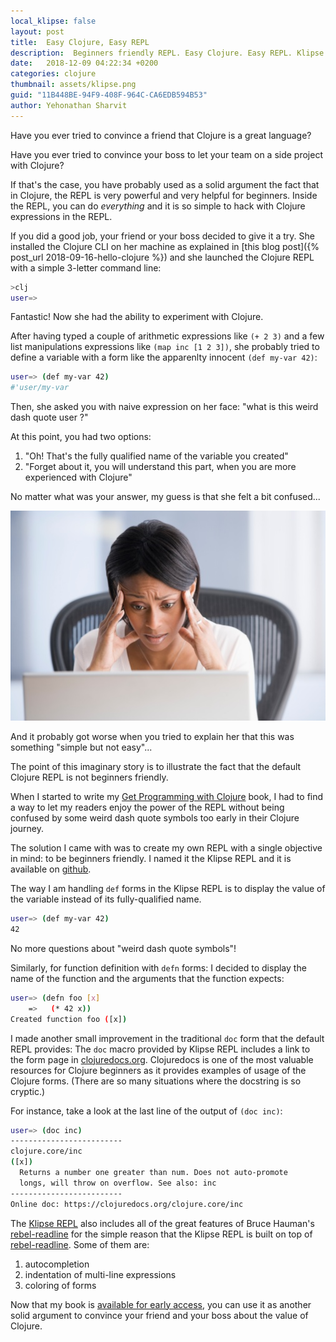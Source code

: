 ```yaml
---
local_klipse: false
layout: post
title:  Easy Clojure, Easy REPL
description:  Beginners friendly REPL. Easy Clojure. Easy REPL. Klipse REPL.
date:   2018-12-09 04:22:34 +0200
categories: clojure
thumbnail: assets/klipse.png
guid: "11B448BE-94F9-408F-964C-CA6EDB594B53"
author: Yehonathan Sharvit
---
```



Have you ever tried to convince a friend that Clojure is a great language?

Have you ever tried to convince your boss to let your team on a side project with Clojure?

If that's the case, you have probably used as a solid argument the fact that in Clojure, the REPL is very powerful and very helpful for beginners. Inside the REPL, you can do *everything* and it is so simple to hack with Clojure expressions in the REPL.


If you did a good job, your friend or your boss decided to give it a try. She installed the Clojure CLI on her machine as explained in [this blog post]({% post_url 2018-09-16-hello-clojure %}) and she launched the Clojure REPL with a simple 3-letter command line:

~~~bash
>clj
user=>
~~~

Fantastic! Now she had the ability to experiment with Clojure.

After having typed a couple of arithmetic expressions like `(+ 2 3)` and a few list manipulations expressions like `(map inc [1 2 3])`, she probably tried to define a variable with a form like the apparenlty innocent `(def my-var 42)`:

~~~bash
user=> (def my-var 42)
#'user/my-var
~~~


Then, she asked you with naive expression on her face: "what is this weird dash quote user ?"

At this point, you had two options:

1. "Oh! That's the fully qualified name of the variable you created"
2. "Forget about it, you will understand this part, when you are more experienced with Clojure"

No matter what was your answer, my guess is that she felt a bit confused...

![Disapointed](/assets/upset.png)

And it probably got worse when you tried to explain her that this was something "simple but not easy"...

The point of this imaginary story is to illustrate the fact that the default Clojure REPL is not beginners friendly.

When I started to write my [Get Programming with Clojure](https://www.manning.com/books/get-programming-with-clojure?a_aid=viebel&a_bid=399d9d64) book, I had to find a way to let my readers enjoy the power of the REPL without being confused by some weird dash quote symbols too early in their Clojure journey.

The solution I came with was to create my own REPL with a single objective in mind: to be beginners friendly. I named it the Klipse REPL and it is available on [github](https://github.com/viebel/klipse-repl).

The way I am handling `def` forms in the Klipse REPL is to display the value of the variable instead of its fully-qualified name. 

~~~bash
user=> (def my-var 42)
42
~~~

No more questions about "weird dash quote symbols"!

Similarly, for function definition with `defn` forms: I decided to display the name of the function and the arguments that the function expects:


~~~bash
user=> (defn foo [x]
    =>   (* 42 x))
Created function foo ([x])
~~~


I made another small improvement in the traditional `doc` form that the default REPL provides:  The `doc` macro provided by Klipse REPL includes a link to the form page in [clojuredocs.org](https://clojuredocs.org/). Clojuredocs is one of the most valuable resources for Clojure beginners as it provides examples of usage of the Clojure forms. (There are so many situations where the docstring is so cryptic.)

For instance, take a look at the last line of the output of `(doc inc)`:

~~~bash
user=> (doc inc)
-------------------------
clojure.core/inc
([x])
  Returns a number one greater than num. Does not auto-promote
  longs, will throw on overflow. See also: inc
-------------------------
Online doc: https://clojuredocs.org/clojure.core/inc
~~~

The [Klipse REPL](https://github.com/viebel/klipse-repl) also includes all of the great features of Bruce Hauman's [rebel-readline](https://github.com/bhauman/rebel-readline) for the simple reason that the Klipse REPL is built on top of [rebel-readline](https://github.com/bhauman/rebel-readline). Some of them are:

1. autocompletion 
2. indentation of multi-line expressions
3. coloring of forms

Now that my book is [available for early access](https://www.manning.com/books/get-programming-with-clojure?a_aid=viebel&a_bid=399d9d64), you can use it as another solid argument to convince your friend and your boss about the value of Clojure.








